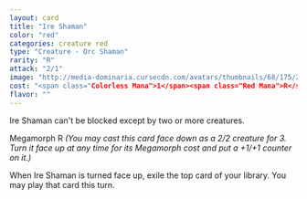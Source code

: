 ```yaml
---
layout: card
title: "Ire Shaman"
color: "red"
categories: creature red
type: "Creature - Orc Shaman"
rarity: "R"
attack: "2/1"
image: "http://media-dominaria.cursecdn.com/avatars/thumbnails/68/175/200/283/635615666255704738.jpeg"
cost: "<span class="Colorless Mana">1</span><span class="Red Mana">R</span>"
flavor: ""
---
```


Ire Shaman can't be blocked except by two or more creatures.

Megamorph <span class="tip mana-icon mana-red" title="1 Red Mana">R</span> <em>(You may cast this card face down as a 2/2 creature for <span class="tip mana-icon mana-colorless-03" title="3 Colorless Mana">3</span>. Turn it face up at any time for its Megamorph cost and put a +1/+1 counter on it.)</em>

When Ire Shaman is turned face up, exile the top card of your library. You may play that card this turn.

